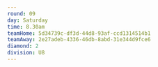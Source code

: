 ```yaml
---
round: 09
day: Saturday
time: 8.30am
teamHome: 5d34739c-df3d-44d8-93af-ccd1314514b1
teamAway: 2e27adeb-4336-46db-8abd-31e344d9fce6
diamond: 2
division: U8
---
```

